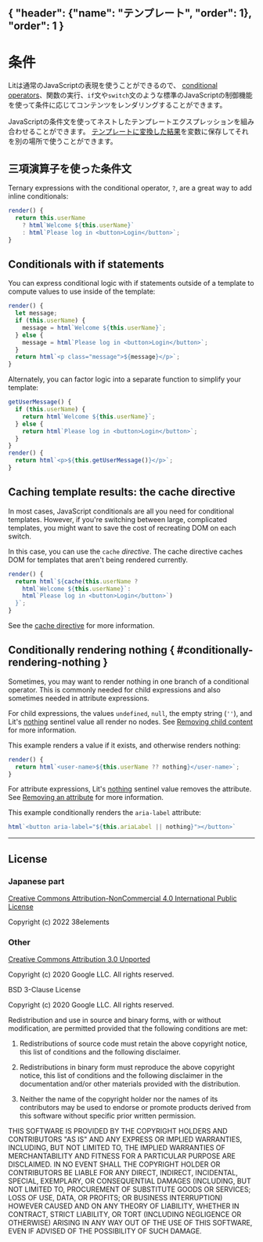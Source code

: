 { "header": {"name": "テンプレート", "order": 1}, "order": 1 }
---
# 条件

Litは通常のJavaScriptの表現を使うことができるので、
[conditional operators](https://developer.mozilla.org/en-US/docs/Web/JavaScript/Reference/Operators/Conditional_Operator)、関数の実行、`if`文や`switch`文のような標準のJavaScriptの制御機能を使って条件に応じてコンテンツをレンダリングすることができます。

JavaScriptの条件文を使ってネストしたテンプレートエクスプレッションを組み合わせることができます。
[テンプレートに変換した結果](https://lit.dev/docs/api/templates/#TemplateResult)を変数に保存してそれを別の場所で使うことができます。

## 三項演算子を使った条件文

Ternary expressions with the conditional operator, `?`, are a great way to add inline conditionals:

```ts
render() {
  return this.userName
    ? html`Welcome ${this.userName}`
    : html`Please log in <button>Login</button>`;
}
```

## Conditionals with if statements

You can express conditional logic with if statements outside of a template to compute values to use inside of the template:

```ts
render() {
  let message;
  if (this.userName) {
    message = html`Welcome ${this.userName}`;
  } else {
    message = html`Please log in <button>Login</button>`;
  }
  return html`<p class="message">${message}</p>`;
}
```

Alternately, you can factor logic into a separate function to simplify your template:

```ts
getUserMessage() {
  if (this.userName) {
    return html`Welcome ${this.userName}`;
  } else {
    return html`Please log in <button>Login</button>`;
  }
}
render() {
  return html`<p>${this.getUserMessage()}</p>`;
}
```

## Caching template results: the cache directive

In most cases, JavaScript conditionals are all you need for conditional templates. However, if you're switching between large, complicated templates, you might want to save the cost of recreating DOM on each switch.

In this case, you can use the `cache` _directive_. The cache directive caches DOM for templates that aren't being rendered currently.

```ts
render() {
  return html`${cache(this.userName ?
    html`Welcome ${this.userName}`:
    html`Please log in <button>Login</button>`)
  }`;
}
```

See the [cache directive](/docs/v2/templates/directives/#cache) for more information.

## Conditionally rendering nothing { #conditionally-rendering-nothing }

Sometimes, you may want to render nothing in one branch of a conditional operator. This is commonly needed for child expressions and also sometimes needed in attribute expressions.

For child expressions, the values `undefined`, `null`, the empty string (`''`), and Lit's [nothing](/docs/v2/api/templates/#nothing) sentinel value all render no nodes. See [Removing child content](/docs/v2/templates/expressions/#removing-child) for more information.

This example renders a value if it exists, and otherwise renders nothing:

```ts
render() {
  return html`<user-name>${this.userName ?? nothing}</user-name>`;
}
```

For attribute expressions, Lit's [nothing](/docs/v2/api/templates/#nothing) sentinel value removes the attribute. See [Removing an attribute](/docs/v2/templates/expressions/#removing-attribute) for more information.

This example conditionally renders the `aria-label` attribute:

```ts
html`<button aria-label="${this.ariaLabel || nothing}"></button>`
```

---

## License

### Japanese part

[Creative Commons Attribution-NonCommercial 4.0 International Public License](https://creativecommons.org/licenses/by-nc/4.0/legalcode)

Copyright (c) 2022 38elements

### Other

[Creative Commons Attribution 3.0 Unported](https://creativecommons.org/licenses/by/3.0/deed.en)

Copyright (c) 2020 Google LLC. All rights reserved.

BSD 3-Clause License

Copyright (c) 2020 Google LLC. All rights reserved.

Redistribution and use in source and binary forms, with or without
modification, are permitted provided that the following conditions are met:

1. Redistributions of source code must retain the above copyright notice, this
   list of conditions and the following disclaimer.

2. Redistributions in binary form must reproduce the above copyright notice,
   this list of conditions and the following disclaimer in the documentation
   and/or other materials provided with the distribution.

3. Neither the name of the copyright holder nor the names of its
   contributors may be used to endorse or promote products derived from
   this software without specific prior written permission.

THIS SOFTWARE IS PROVIDED BY THE COPYRIGHT HOLDERS AND CONTRIBUTORS "AS IS"
AND ANY EXPRESS OR IMPLIED WARRANTIES, INCLUDING, BUT NOT LIMITED TO, THE
IMPLIED WARRANTIES OF MERCHANTABILITY AND FITNESS FOR A PARTICULAR PURPOSE ARE
DISCLAIMED. IN NO EVENT SHALL THE COPYRIGHT HOLDER OR CONTRIBUTORS BE LIABLE
FOR ANY DIRECT, INDIRECT, INCIDENTAL, SPECIAL, EXEMPLARY, OR CONSEQUENTIAL
DAMAGES (INCLUDING, BUT NOT LIMITED TO, PROCUREMENT OF SUBSTITUTE GOODS OR
SERVICES; LOSS OF USE, DATA, OR PROFITS; OR BUSINESS INTERRUPTION) HOWEVER
CAUSED AND ON ANY THEORY OF LIABILITY, WHETHER IN CONTRACT, STRICT LIABILITY,
OR TORT (INCLUDING NEGLIGENCE OR OTHERWISE) ARISING IN ANY WAY OUT OF THE USE
OF THIS SOFTWARE, EVEN IF ADVISED OF THE POSSIBILITY OF SUCH DAMAGE.